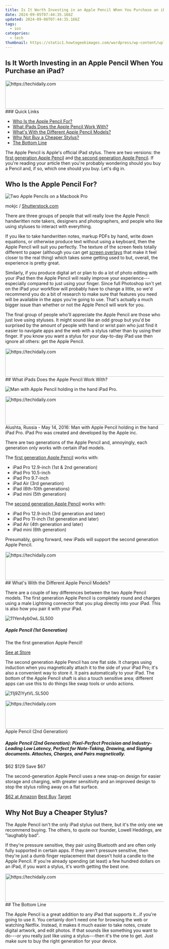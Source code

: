 ```yaml
---
title: Is It Worth Investing in an Apple Pencil When You Purchase an iPad?
date: 2024-09-05T07:44:35.166Z
updated: 2024-09-06T07:44:35.166Z
tags:
  - ios
categories:
  - tech
thumbnail: https://static1.howtogeekimages.com/wordpress/wp-content/uploads/2018/12/c248ae94.jpg
---
```


## Is It Worth Investing in an Apple Pencil When You Purchase an iPad?

<!-- affiliate ads begin -->
<a href="https://aligracehair.sjv.io/c/5597632/2036486/19272" target="_top" id="2036486">
  <img src="//a.impactradius-go.com/display-ad/19272-2036486" border="0" alt="https://techidaily.com" width="728" height="90"/>
</a>
<img height="0" width="0" src="https://aligracehair.sjv.io/i/5597632/2036486/19272" style="position:absolute;visibility:hidden;" border="0" />
<!-- affiliate ads end -->
### Quick Links

* [Who Is the Apple Pencil For?](https://android-pokemon-go.techidaily.com/in-2024-ultimate-guide-to-catch-the-regional-located-pokemon-for-tecno-pova-5-drfone-by-drfone-virtual-android/)
* [What iPads Does the Apple Pencil Work With?](https://facebook-video-content.techidaily.com/updated-integrating-gopro-adventures-with-popular-social-media-channels/)
* [What's With the Different Apple Pencil Models?](https://fox-boxes.techidaily.com/updated-step-by-step-approach-for-verifying-your-age-on-tiktok-for-2024/)
* [Why Not Buy a Cheaper Stylus?](https://fox-links.techidaily.com/updated-2024-approved-the-reverse-rotation-riddle-on-social-media-platforms/)
* [The Bottom Line](https://extra-skills.techidaily.com/in-2024-mastering-tiktok-how-to-set-and-modify-your-profile-age/)

 The Apple Pencil is Apple's official iPad stylus. There are two versions: the [first generation Apple Pencil](https://www.apple.com/shop/product/MQLY3AM/A/apple-pencil-1st-generation) and [the second generation Apple Pencil](https://www.apple.com/shop/product/MU8F2AM/A/apple-pencil-2nd-generation). If you're reading your article then you're probably wondering should you buy a Pencil and, if so, which one should you buy. Let's dig in.

##  Who Is the Apple Pencil For?

![Two Apple Pencils on a Macbook Pro](https://static1.howtogeekimages.com/wordpress/wp-content/uploads/2018/12/520c32a2.jpg) 

mokjc / [Shutterstock.com](https://www.shutterstock.com/)

 There are three groups of people that will really love the Apple Pencil: handwritten note takers, designers and photographers, and people who like using styluses to interact with everything.

 If you like to take handwritten notes, markup PDFs by hand, write down equations, or otherwise produce text without using a keyboard, then the Apple Pencil will suit you perfectly. The texture of the screen feels totally different to paper (although you can get [screen overlays](https://www.reviewgeek.com/15749/the-best-screen-protectors-for-ipads/) that make it feel closer to the real thing) which takes some getting used to but, overall, the experience is pretty great.

 Similarly, if you produce digital art or plan to do a lot of photo editing with your iPad then the Apple Pencil will really improve your experience---especially compared to just using your finger. Since full Photoshop isn't yet on the iPad your workflow will probably have to change a little, so we'd recommend you do a bit of research to make sure that features you need will be available in the apps you're going to use. That's actually a much bigger issue than whether or not the Apple Pencil will work for you.

 The final group of people who'll appreciate the Apple Pencil are those who just love using styluses. It might sound like an odd group but you'd be surprised by the amount of people with hand or wrist pain who just find it easier to navigate apps and the web with a stylus rather than by using their finger. If you know you want a stylus for your day-to-day iPad use then ignore all others: get the Apple Pencil.

<!-- affiliate ads begin -->
<a href="https://aligracehair.sjv.io/c/5597632/1972698/19272" target="_top" id="1972698">
  <img src="//a.impactradius-go.com/display-ad/19272-1972698" border="0" alt="https://techidaily.com" width="728" height="90"/>
</a>
<img height="0" width="0" src="https://aligracehair.sjv.io/i/5597632/1972698/19272" style="position:absolute;visibility:hidden;" border="0" />
<!-- affiliate ads end -->
##  What iPads Does the Apple Pencil Work With?

![Man with Apple Pencil holding in the hand iPad Pro.](https://static1.howtogeekimages.com/wordpress/wp-content/uploads/2018/12/028f1bc4.jpg) 

<!-- affiliate ads begin -->
<a href="https://aligracehair.sjv.io/c/5597632/1880931/19272" target="_top" id="1880931">
  <img src="//a.impactradius-go.com/display-ad/19272-1880931" border="0" alt="https://techidaily.com" width="728" height="90"/>
</a>
<img height="0" width="0" src="https://aligracehair.sjv.io/i/5597632/1880931/19272" style="position:absolute;visibility:hidden;" border="0" />
<!-- affiliate ads end -->
Alushta, Russia - May 14, 2016: Man with Apple Pencil holding in the hand iPad Pro. iPad Pro was created and developed by the Apple inc.

 There are two generations of the Apple Pencil and, annoyingly, each generation only works with certain iPad models.

 The [first generation Apple Pencil](https://www.apple.com/shop/product/MQLY3AM/A/apple-pencil-1st-generation) works with:

* iPad Pro 12.9-inch (1st & 2nd generation)
* iPad Pro 10.5-inch
* iPad Pro 9.7-inch
* iPad Air (3rd generation)
* iPad (6th-10th generations)
* iPad mini (5th generation)

 The [second generation Apple Pencil](https://www.apple.com/shop/product/MU8F2AM/A/apple-pencil-2nd-generation) works with:

* iPad Pro 12.9-inch (3rd generation and later)
* iPad Pro 11-inch (1st generation and later)
* iPad Air (4th generation and later)
* iPad mini (6th generation)

 Presumably, going forward, new iPads will support the second generation Apple Pencil.

<!-- affiliate ads begin -->
<a href="https://appsumo.8odi.net/c/5597632/2002019/7443" target="_top" id="2002019">
  <img src="//a.impactradius-go.com/display-ad/7443-2002019" border="0" alt="https://techidaily.com" width="728" height="90"/>
</a>
<img height="0" width="0" src="https://appsumo.8odi.net/i/5597632/2002019/7443" style="position:absolute;visibility:hidden;" border="0" />
<!-- affiliate ads end -->
##  What's With the Different Apple Pencil Models?

 There are a couple of key differences between the two Apple Pencil models. The first generation Apple Pencil is completely round and charges using a male Lightning connector that you plug directly into your iPad. This is also how you pair it with your iPad.

![11Yen4yb0wL._SL500_](https://static1.howtogeekimages.com/wordpress/wp-content/uploads/2023/08/11yen4yb0wl-_sl500_.jpg) 

#####  Apple Pencil (1st Generation)

The the first generation Apple Pencil!

[See at Store](https://www.howtogeek.com/10168/should-you-buy-an-apple-pencil-with-your-ipad/www.amazon.com/Apple-MK0C2AM-A-Apple-Pencil/dp/B016NY7784/) 

 The second generation Apple Pencil has one flat side. It charges using induction when you magnetically attach it to the side of your iPad Pro; it's also a convenient way to store it. It pairs automatically to your iPad. The bottom of the Apple Pencil shaft is also a touch sensitive area; different apps can use this to do things like swap tools or undo actions.

![11j9ZlYytVL._SL500_](https://static1.howtogeekimages.com/wordpress/wp-content/uploads/2023/08/11j9zlyytvl-_sl500_.jpg) 

<!-- affiliate ads begin -->
<a href="https://laganoo.pxf.io/c/5597632/1484944/16446" target="_top" id="1484944">
  <img src="//a.impactradius-go.com/display-ad/16446-1484944" border="0" alt="https://techidaily.com" width="728" height="90"/>
</a>
<img height="0" width="0" src="https://laganoo.pxf.io/i/5597632/1484944/16446" style="position:absolute;visibility:hidden;" border="0" />
<!-- affiliate ads end -->
Apple Pencil (2nd Generation)

#####  Apple Pencil (2nd Generation): Pixel-Perfect Precision and Industry-Leading Low Latency, Perfect for Note-Taking, Drawing, and Signing documents. Attaches, Charges, and Pairs magnetically.

$62 $129 Save $67 

The second-generation Apple Pencil uses a new snap-on design for easier storage and charging, with greater sensitivity and an improved design to stop the stylus rolling away on a flat surface.

[$62 at Amazon](https://www.amazon.com/Apple-MU8F2AM-A-Pencil-Generation/dp/B07K1WWBJK/?tag=hotoge-20&ascsubtag=UUhtgUeUpU907137&asc%5Frefurl=https%3A%2F%2Fwww.howtogeek.com%2F10168%2Fshould-you-buy-an-apple-pencil-with-your-ipad%2F&asc%5Fcampaign=Short-Term) [Best Buy](https://shop-links.co/link/?exclusive=1&publisher_slug=itechdaily19598&url=https%3A%2F%2Fwww.bestbuy.com%2Fsite%2Fapple__pencil_2nd_ge%2F6252354.p%3FskuId%3D6252354) [Target](https://shop-links.co/link/?exclusive=1&publisher_slug=itechdaily19598&url=https%3A%2F%2Fwww.target.com%2Fp%2Fapple%255Fpencil%255F2nd%255Fgen%2F-%2FA-54217063) 

##  Why Not Buy a Cheaper Stylus?

 The Apple Pencil isn't the only iPad stylus out there, but it's the only one we recommend buying. The others, to quote our founder, Lowell Heddings, are "laughably bad".

 If they're pressure sensitive, they pair using Bluetooth and are often only fully supported in certain apps. If they aren't pressure sensitive, then they're just a dumb finger replacement that doesn't hold a candle to the Apple Pencil. If you're already spending (at least) a few hundred dollars on an iPad, if you want a stylus, it's worth getting the best one.

<!-- affiliate ads begin -->
<a href="https://aligracehair.sjv.io/c/5597632/2027181/19272" target="_top" id="2027181">
  <img src="//a.impactradius-go.com/display-ad/19272-2027181" border="0" alt="https://techidaily.com" width="728" height="90"/>
</a>
<img height="0" width="0" src="https://aligracehair.sjv.io/i/5597632/2027181/19272" style="position:absolute;visibility:hidden;" border="0" />
<!-- affiliate ads end -->
##  The Bottom Line

 The Apple Pencil is a great addition to any iPad that supports it...if you're going to use it. You certainly don't need one for browsing the web or watching Netflix. Instead, it makes it much easier to take notes, create digital artwork, and edit photos. If that sounds like something you want to do---or you really just like using a stylus---then it's the one to get. Just make sure to buy the right generation for your device.

<ins class="adsbygoogle"
     style="display:block"
     data-ad-format="autorelaxed"
     data-ad-client="ca-pub-7571918770474297"
     data-ad-slot="1223367746"></ins>



<ins class="adsbygoogle"
     style="display:block"
     data-ad-client="ca-pub-7571918770474297"
     data-ad-slot="8358498916"
     data-ad-format="auto"
     data-full-width-responsive="true"></ins>


